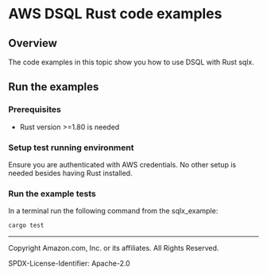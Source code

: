 # AWS DSQL Rust code examples

## Overview

The code examples in this topic show you how to use DSQL with Rust sqlx.

## Run the examples

### Prerequisites

* Rust version >=1.80 is needed

### Setup test running environment 

Ensure you are authenticated with AWS credentials. No other setup is needed besides having Rust installed.

### Run the example tests

In a terminal run the following command from the sqlx_example:
```sh
cargo test
```

---

Copyright Amazon.com, Inc. or its affiliates. All Rights Reserved. 

SPDX-License-Identifier: Apache-2.0